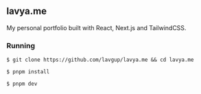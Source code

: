 ## lavya.me
My personal portfolio built with React, Next.js and TailwindCSS.

### Running
```shell
$ git clone https://github.com/lavgup/lavya.me && cd lavya.me

$ pnpm install

$ pnpm dev
```
